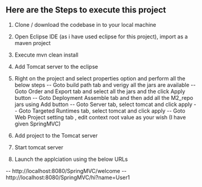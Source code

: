 Here are the Steps to execute this project
----------------------------------------------

1. Clone / download the codebase in to your local machine
2. Open Eclipse IDE (as i have used eclipse for this project), import as a maven project
3. Execute mvn clean install
4. Add Tomcat server to the eclipse
5. Right on the project and select properties option and perform all the below steps
   -- Goto build path tab and verigy all the jars are available
   -- Goto Order and Export tab and select all the jars and the click Apply button
   -- Goto Deployment Assemble tab and then add all the M2_repo jars using Add button
   -- Goto Server tab, select tomcat and click apply
   -- Goto Targeted Runtimes tab, select tomcat and click apply
   -- Goto Web Project setting tab , edit context root value as your wish (I have given SpringMVC)
   
 6. Add project to the Tomcat server
 7. Start tomcat server
 8. Launch the applciation using the below URLs
 
   -- http://localhost:8080/SpringMVC/welcome
   -- http://localhost:8080/SpringMVC/hi?name=User1
   
   
